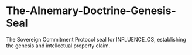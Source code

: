# The-Alnemary-Doctrine-Genesis-Seal
The Sovereign Commitment Protocol seal for INFLUENCE_OS, establishing the genesis and intellectual property claim.
